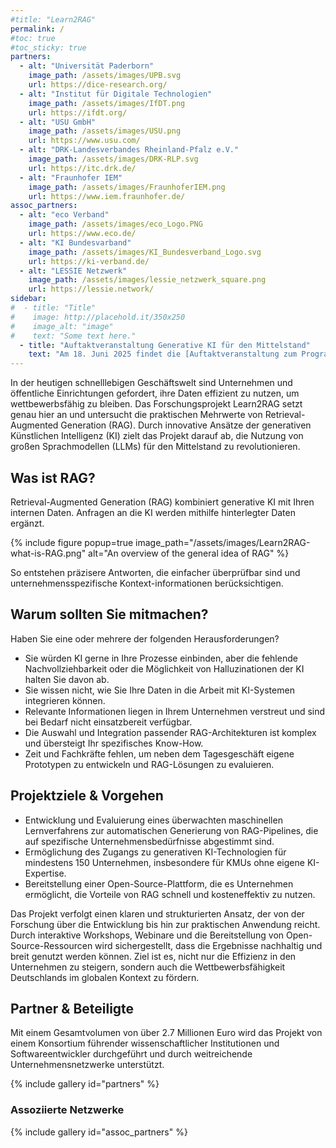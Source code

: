 ```yaml
---
#title: "Learn2RAG"
permalink: /
#toc: true
#toc_sticky: true
partners:
  - alt: "Universität Paderborn"
    image_path: /assets/images/UPB.svg
    url: https://dice-research.org/
  - alt: "Institut für Digitale Technologien"
    image_path: /assets/images/IfDT.png
    url: https://ifdt.org/
  - alt: "USU GmbH"
    image_path: /assets/images/USU.png
    url: https://www.usu.com/
  - alt: "DRK-Landesverbandes Rheinland-Pfalz e.V."
    image_path: /assets/images/DRK-RLP.svg
    url: https://itc.drk.de/
  - alt: "Fraunhofer IEM"
    image_path: /assets/images/FraunhoferIEM.png
    url: https://www.iem.fraunhofer.de/
assoc_partners:
  - alt: "eco Verband"
    image_path: /assets/images/eco_Logo.PNG
    url: https://www.eco.de/
  - alt: "KI Bundesvarband"
    image_path: /assets/images/KI_Bundesverband_Logo.svg
    url: https://ki-verband.de/
  - alt: "LESSIE Netzwerk"
    image_path: /assets/images/lessie_netzwerk_square.png
    url: https://lessie.network/
sidebar:
#  - title: "Title"
#    image: http://placehold.it/350x250
#    image_alt: "image"
#    text: "Some text here."
  - title: "Auftaktveranstaltung Generative KI für den Mittelstand"
    text: "Am 18. Juni 2025 findet die [Auftaktveranstaltung zum Programm Generative KI für den Mittelstand](https://factsfiction.regasus.de/portal/standard/registration/start) im Forum Digitale Technologien in Berlin statt und auch unser Projekt wird dort vorort sein."
---
```


In der heutigen schnelllebigen Geschäftswelt sind Unternehmen und öffentliche Einrichtungen
gefordert, ihre Daten effizient zu nutzen, um wettbewerbsfähig zu bleiben. Das
Forschungsprojekt Learn2RAG setzt genau hier an und untersucht die praktischen Mehrwerte
von Retrieval-Augmented Generation (RAG). Durch innovative Ansätze der generativen
Künstlichen Intelligenz (KI) zielt das Projekt darauf ab, die Nutzung von großen Sprachmodellen
(LLMs) für den Mittelstand zu revolutionieren.

## Was ist RAG?

Retrieval-Augmented Generation (RAG) kombiniert generative KI mit Ihren internen Daten. Anfragen an die KI werden mithilfe hinterlegter Daten ergänzt. 

{% include figure popup=true image_path="/assets/images/Learn2RAG-what-is-RAG.png" alt="An overview of the general idea of RAG" %}

So entstehen präzisere Antworten, die einfacher überprüfbar sind und unternehmensspezifische Kontext-informationen berücksichtigen.

## Warum sollten Sie mitmachen?

Haben Sie eine oder mehrere der folgenden Herausforderungen?

* Sie würden KI gerne in Ihre Prozesse einbinden, aber die fehlende Nachvollziehbarkeit oder die Möglichkeit von Halluzinationen der KI halten Sie davon ab.
* Sie wissen nicht, wie Sie Ihre Daten in die Arbeit mit KI-Systemen integrieren können.
* Relevante Informationen liegen in Ihrem Unternehmen verstreut und sind bei Bedarf nicht einsatzbereit verfügbar.
* Die Auswahl und Integration passender RAG-Architekturen ist komplex und übersteigt Ihr spezifisches Know-How.
* Zeit und Fachkräfte fehlen, um neben dem Tagesgeschäft eigene Prototypen zu entwickeln und RAG-Lösungen zu evaluieren.

## Projektziele & Vorgehen
- Entwicklung und Evaluierung eines überwachten maschinellen Lernverfahrens zur automatischen Generierung von RAG-Pipelines, die auf spezifische Unternehmensbedürfnisse abgestimmt sind.
- Ermöglichung des Zugangs zu generativen KI-Technologien für mindestens 150 Unternehmen, insbesondere für KMUs ohne eigene KI-Expertise.
- Bereitstellung einer Open-Source-Plattform, die es Unternehmen ermöglicht, die Vorteile von RAG schnell und kosteneffektiv zu nutzen.

Das Projekt verfolgt einen klaren und strukturierten Ansatz, der von der Forschung über die
Entwicklung bis hin zur praktischen Anwendung reicht. Durch interaktive Workshops, Webinare und
die Bereitstellung von Open-Source-Ressourcen wird sichergestellt, dass die Ergebnisse nachhaltig und
breit genutzt werden können. Ziel ist es, nicht nur die Effizienz in den Unternehmen zu steigern,
sondern auch die Wettbewerbsfähigkeit Deutschlands im globalen Kontext zu fördern.

## Partner & Beteiligte

Mit einem Gesamtvolumen von über 2.7 Millionen Euro wird das Projekt von einem Konsortium führender wissenschaftlicher Institutionen und Softwareentwickler durchgeführt und durch weitreichende Unternehmensnetzwerke unterstützt.

{% include gallery id="partners" %}

### Assoziierte Netzwerke

{% include gallery id="assoc_partners" %}

